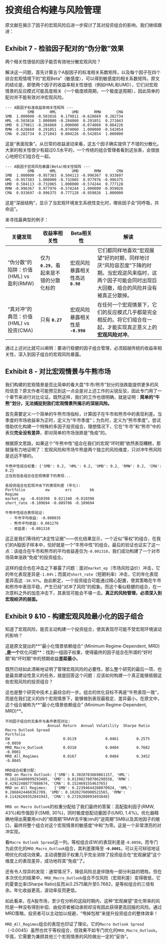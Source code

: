# 投资组合构建与风险管理

原文献在揭示了因子的宏观风险后进一步探讨了其对投资组合的影响，我们继续跟进：

## Exhibit 7 - 检验因子配对的“伪分散”效果

两个相关性很低的因子能否有效地分散宏观风险？

解决这一问题，首先计算五个A股因子的标准相关系数矩阵，以及每个因子在四个综合宏观情境下的“宏观Beta”（敏感度），可以得到敏感度的相关系数矩阵。原文的结论是，即使两个因子的收益率相关性很低（例如HML和UMD），它们对宏观情景的反应模式可能高度相关（一个极度顺周期，一个极度逆周期），因此简单的配对并不能有效对冲宏观风险。

```plain text
--- A股因子标准收益率相关性矩阵 ---
          SMB       HML       UMD       RMW       CMA
SMB  1.000000 -0.503816  0.179811 -0.628669  0.282734
HML -0.503816  1.000000 -0.284860  0.291051  0.271043
UMD  0.179811 -0.284860  1.000000 -0.074060  0.004226
RMW -0.628669  0.291051 -0.074060  1.000000 -0.542854
CMA  0.282734  0.271043  0.004226 -0.542854  1.000000
```

这是“表面现象”。从日常的收益波动来看，这五个因子确实提供了不错的分散化。大家的相关性很少有超过0.5水平的，一个传统的组合管理者看到这张表，会很放心地把它们组合在一起。

```plain text
--- A股因子宏观风险暴露(Beta)相关性矩阵 ---
          SMB       HML       UMD       RMW       CMA
SMB  1.000000 -0.957383  0.504113 -0.996367  0.933697
HML -0.957383  1.000000 -0.732065  0.977976 -0.996375
UMD  0.504113 -0.732065  1.000000 -0.574244  0.777128
RMW -0.996367  0.977976 -0.574244  1.000000 -0.959026
CMA  0.933697 -0.996375  0.777128 -0.959026  1.000000
```

这是“深层结构”，显示了当宏观环境发生系统性变化时，哪些因子会“同呼吸，共命运”。

来寻找最典型的例子：

| 关键发现                               | 收益率相关性                              | Beta相关性                        | 解读                                                         |
| -------------------------------------- | ----------------------------------------- | --------------------------------- | ------------------------------------------------------------ |
| “伪分散”的陷阱：价值(HML) vs 盈利(RMW) | 仅为 **`0.29`**，看起来是不错的分散化标的 | 宏观风险暴露相关性高达 **`0.98`** | 它们都同样地喜欢“宏观展望”好的时期，同样地讨厌“风险容忍度”下降的时期。当宏观逆风来临时，这两个因子可能会同时出现巨大回撤，组合的风险并没有被真正分散掉。 |
| “真对冲”的典范：价值(HML) vs 投资(CMA) | 只有 **`0.27`**                           | 宏观风险暴露相关性是 **`-0.996`** | 在任何一个宏观情景下，它们的反应模式几乎都是完全相反的。将它们组合在一起，才能实现真正意义上的**宏观风险对冲**。 |

通过上述对比就可以阐明：要进行稳健的因子组合管理，必须超越传统的收益率相关性，深入到因子组合的宏观风险暴露。

## Exhibit 8 - 对比宏观情景与牛熊市场

我们构建的宏观情景是否比简单的看大盘“牛市/熊市”划分的涨跌能提供更多的风险信息？原文作者可能预见到这一点会是对上述工作的尖锐反驳，因此专门用了一个章节来进行对比论证。既然这样，我们的工作也很明确，就是证明：**简单的“牛熊”划分，无法捕捉到我们宏观情景所揭示的深层风险。**

首先需要定义一个简单的牛熊市场指标，计算因子在牛市和熊市中的表现利差。当季度的市场收益率为正时，定义为“牛市季度”；为负时，定义为“熊市季度”。尝试借助优化构建一个特殊的多因子投资组合，理想情况下，它在“牛市”和“熊市”中的表现**完全没有差异**，即对简单的市场涨跌是“免疫”的。

根据原文思路，如果这个“牛熊中性”组合在我们的宏观“坏时期”依然表现糟糕，那就强有力地证明了：宏观风险和市场牛熊是两个独立的风险维度，只对冲牛熊风险是远远不够的。

```plain text
牛熊中性组合权重: {'SMB': 0.2, 'HML': 0.2, 'UMD': 0.2, 'RMW': 0.2, 'CMA': 0.2}
正在检验各组合在宏观情景下的表现...

各投资组合在宏观冲击下的表现利差 (年化):
Portfolio         ew       erc        bb
Regime                                  
market_ep  -0.010398  0.021348 -0.010398
short_rate -0.109694 -0.089706 -0.109694

牛熊中性组合表现验证:
  - 牛市平均收益: -0.000035
  - 熊市平均收益: 0.001276
  - 收益差: -0.001310
```

这正是我们等待的“决定性证据”——优化结果显示，一个近似“等权”的组合，在我们的A股因子样本中，恰好就是一个“牛熊中性”的组合。最后的验证也证实了这一点：该组合在牛市和熊市的平均收益差仅为`-0.001310`，我们成功构建了一个对市场简单涨跌“免疫”的投资组合。

这样的组合也在冲击之下暴露了问题：面对`market_ep`（市场风险溢价）冲击，它的年化表现差异是`-1.04%`；而面对`short_rate`（短期利率）冲击，它的年化表现差异高达 `-10.97%`。由此断定，一个投资组合可能通过精心配置，使其策略在牛市和熊市中表现平稳，产生已经“对冲了风险”的假象。而这个看似稳健的组合，在一次意料之外的加息冲击下，其表现可能会不堪一击。**真正的风险管理，必须深入到宏观经济的层面。**

## Exhibit 9 &10 - 构建宏观风险最小化的因子组合

知道了宏观风险，能否主动构建一个投资组合，使其表现尽可能不受宏观环境波动的影响？

这是原文提出的**“最小化情景依赖组合” (Minimum Regime-Dependent, MRD) **,是一个**优化问题**：找到一组因子权重，使得最终的因子组合在所谓的“好时期”和“坏时期”中的预期收益**差距最小**。

既然已经如此清晰地证明了管理宏观风险的必要性，那么整个研究的最后一项、也是最具建设性意义的任务，就是回答这个问题：应该如何构建一个真正能够抵御这些宏观风险的投资组合？

这也是整个研究中技术上最综合的一步。组合的优化目标不再是“牛熊表现一致”，而是在我们定义的四个宏观情景下，能够做到表现最稳定、差异最小。在原文中，这个组合被称为**“最小化情景依赖组合” (Minimum Regime-Dependent, MRD)**。

```plain text
不同因子组合的无条件与条件表现对比:
                   Annual Return  Annual Volatility  Sharpe Ratio  Macro Outlook Spread
Portfolio                                                                              
EW                        0.0119             0.0461        0.2575               -0.0050
MRD_Macro_Outlook         0.0310             0.0404        0.7682               -0.0001
MRD_All_Regimes           0.0167             0.0484        0.3452               -0.0045

MRD组合权重分配:
MRD on Macro Outlook: {'SMB': 0.3020783669861157, 'HML': 0.10224480899293405, 'UMD': 0.013982780786298558, 'RMW': 0.42922488777088674, 'CMA': 0.152469155463765}
MRD on All Regimes:   {'SMB': 0.22394644208070924, 'HML': 0.2868424460362709, 'UMD': 0.10202760900521565, 'RMW': 0.11426269352841943, 'CMA': 0.2729208093493848}
```

`MRD on Macro Outlook`的权重分配给了我们最终的答案：高配盈利因子(RMW, 43%)和市值因子(SMB, 30%)，同时极度低配动量因子(UMD, 1.4%)。优化器精确地得出需要用`43%`的“顺周期”RMW去平衡`30%`的“逆周期”SMB以及其他因子的敞口，最终将整个组合对这个宏观情景的敏感度“中和”为零。这是一个非常漂亮的对冲实现。

看`Macro Outlook Spread`这一列。等权组合(EW)的表现利差是`-0.0050`。而专门为此优化的`MRD_Macro_Outlook`组合，其利差骤降至 **`-0.0001`**，可以无可辩驳地证明优化的成功效果。主动调整因子权重几乎完全消除了投资组合在“宏观展望”这个维度上的表现差异，成功地将其“免疫”了。

还有令人惊异的发现：通常情况下，降低风险总是伴随有一部分利益的牺牲。但在本次优化的结果中，`MRD_Macro_Outlook`组合不仅风险（宏观利差）变得极低，它的夏普比率(Sharpe Ratio)反而从0.2575飙升至0.7682，是等权组合的三倍有余。年化收益更高，波动率反而更低。

如此看来，在A股市场，至少在分析的这段时期内，这种“宏观展望”变化带来的风险是一种没有得到补偿、由投资者被动承担却没有因此获得更高回报的风险。通过MRD策略，投资者可以主动加以规避，“甩掉包袱”来提升投资组合的整体效率！

`MRD_All_Regimes`组合的表现也印证了理论。它的`Macro Outlook Spread`（-0.0045）虽然也优于等权组合，但效果不如专门优化的`MRD_Macro_Outlook`。毕竟，它需要为兼顾其他三个宏观情景的风险做出一定的“妥协”。
